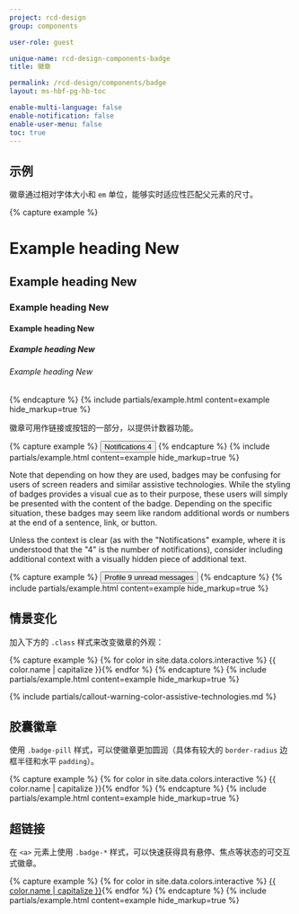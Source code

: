 ```yaml
---
project: rcd-design
group: components

user-role: guest

unique-name: rcd-design-components-badge
title: 徽章

permalink: /rcd-design/components/badge
layout: ms-hbf-pg-hb-toc

enable-multi-language: false
enable-notification: false
enable-user-menu: false
toc: true
---
```


## 示例

徽章通过相对字体大小和 `em` 单位，能够实时适应性匹配父元素的尺寸。

{% capture example %}
<h1>Example heading <span class="badge badge-secondary">New</span></h1>
<h2>Example heading <span class="badge badge-secondary">New</span></h2>
<h3>Example heading <span class="badge badge-secondary">New</span></h3>
<h4>Example heading <span class="badge badge-secondary">New</span></h4>
<h5>Example heading <span class="badge badge-secondary">New</span></h5>
<h6>Example heading <span class="badge badge-secondary">New</span></h6>
{% endcapture %}
{% include partials/example.html content=example hide_markup=true %}

徽章可用作链接或按钮的一部分，以提供计数器功能。

{% capture example %}
<button type="button" class="btn btn-primary">
  Notifications <span class="badge badge-light">4</span>
</button>
{% endcapture %}
{% include partials/example.html content=example hide_markup=true %}

Note that depending on how they are used, badges may be confusing for users of screen readers and similar assistive technologies. While the styling of badges provides a visual cue as to their purpose, these users will simply be presented with the content of the badge. Depending on the specific situation, these badges may seem like random additional words or numbers at the end of a sentence, link, or button.

Unless the context is clear (as with the "Notifications" example, where it is understood that the "4" is the number of notifications), consider including additional context with a visually hidden piece of additional text.

{% capture example %}
<button type="button" class="btn btn-primary">
  Profile <span class="badge badge-white">9</span>
  <span class="sr-only">unread messages</span>
</button>
{% endcapture %}
{% include partials/example.html content=example hide_markup=true %}

## 情景变化

加入下方的 `.class` 样式来改变徽章的外观：

{% capture example %}
{% for color in site.data.colors.interactive %}
<span class="badge badge-{{ color.name }}">{{ color.name | capitalize }}</span>{% endfor %}
{% endcapture %}
{% include partials/example.html content=example hide_markup=true %}

{% include partials/callout-warning-color-assistive-technologies.md %}

## 胶囊徽章

使用 `.badge-pill` 样式，可以使徽章更加圆润（具体有较大的 `border-radius` 边框半径和水平 `padding`）。

{% capture example %}
{% for color in site.data.colors.interactive %}
<span class="badge badge-pill badge-{{ color.name }}">{{ color.name | capitalize }}</span>{% endfor %}
{% endcapture %}
{% include partials/example.html content=example hide_markup=true %}

## 超链接

在 `<a>` 元素上使用 `.badge-*` 样式，可以快速获得具有悬停、焦点等状态的可交互式徽章。

{% capture example %}
{% for color in site.data.colors.interactive %}
<a href="#" class="badge badge-{{ color.name }}">{{ color.name | capitalize }}</a>{% endfor %}
{% endcapture %}
{% include partials/example.html content=example hide_markup=true %}
